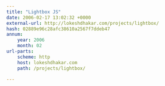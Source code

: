 ```yaml
---
title: "Lightbox JS"
date: 2006-02-17 13:02:32 +0000
external-url: http://lokeshdhakar.com/projects/lightbox/
hash: 02889e96c28afc38610a2567f7ddeb47
annum:
    year: 2006
    month: 02
url-parts:
    scheme: http
    host: lokeshdhakar.com
    path: /projects/lightbox/

---
```




